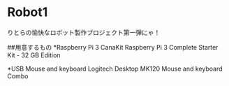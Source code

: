# Robot1
りとらの愉快なロボット製作プロジェクト第一弾にゃ！

##用意するもの
*Raspberry Pi 3
	CanaKit Raspberry Pi 3 Complete Starter Kit - 32 GB Edition

*USB Mouse and keyboard
	Logitech Desktop MK120 Mouse and keyboard Combo
